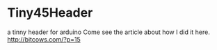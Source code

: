 # Tiny45Header
a tinny header for arduino
Come see the article about how I did it here.
http://bitcows.com/?p=15
